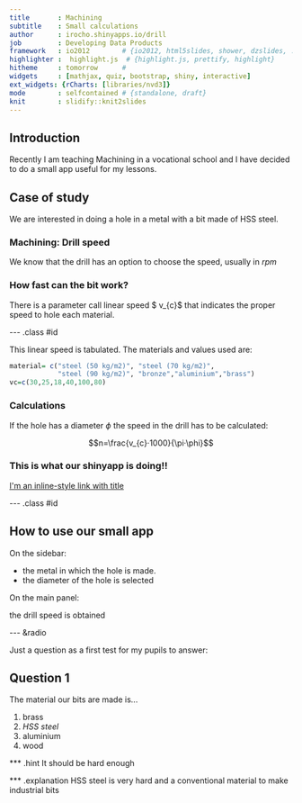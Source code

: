 ```yaml
---
title       : Machining
subtitle    : Small calculations
author      : irocho.shinyapps.io/drill
job         : Developing Data Products
framework   : io2012        # {io2012, html5slides, shower, dzslides, ...}
highlighter :  highlight.js  # {highlight.js, prettify, highlight}
hitheme     : tomorrow      # 
widgets     : [mathjax, quiz, bootstrap, shiny, interactive]
ext_widgets: {rCharts: [libraries/nvd3]}
mode        : selfcontained # {standalone, draft}
knit        : slidify::knit2slides
---
```


## Introduction 

Recently I am teaching Machining in a vocational school and I have decided to do a small app useful for my lessons.


## Case of study

We are interested in doing a hole in a metal with a bit made of HSS steel.

### Machining: Drill speed



We know that the drill has an option to choose the speed, usually in $rpm$



### How fast can the bit work? 

There is a parameter call linear speed $ v_{c}$ that indicates the proper speed to hole each material.



--- .class #id 



This linear speed is tabulated. The materials and values used are:



```r
material= c("steel (50 kg/m2)", "steel (70 kg/m2)",
            "steel (90 kg/m2)", "bronze","aluminium","brass")
vc=c(30,25,18,40,100,80)
```


### Calculations

If the hole has a diameter $\phi$ the speed in the drill has to be calculated:


$$n=\frac{v_{c}·1000}{\pi·\phi}$$

### This is what our shinyapp is doing!!

[I'm an inline-style link with title](https://irocho.shinyapps.io/drill/ "Electronic drill")


--- .class #id 


## How to use our small app

On the sidebar:


* the metal in which the hole is made.
* the diameter of the hole is selected 


On the main panel:

the drill speed is obtained



--- &radio


Just a question as a first test for my pupils to answer:


## Question 1

The material our bits are made is...

1. brass
2. _HSS steel_
3. aluminium
4. wood

*** .hint
It should be hard enough

*** .explanation
HSS steel is very hard and a conventional material to make industrial bits


